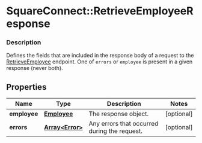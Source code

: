 # SquareConnect::RetrieveEmployeeResponse

### Description

Defines the fields that are included in the response body of a request to the [RetrieveEmployee](#endpoint-retrieveemployee) endpoint.  One of `errors` or `employee` is present in a given response (never both).

## Properties
Name | Type | Description | Notes
------------ | ------------- | ------------- | -------------
**employee** | [**Employee**](Employee.md) | The response object. | [optional] 
**errors** | [**Array&lt;Error&gt;**](Error.md) | Any errors that occurred during the request. | [optional] 


